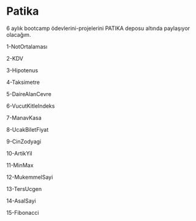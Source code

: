 # Patika

6 aylık bootcamp ödevlerini-projelerini PATIKA deposu altında paylaşıyor olacağım.



1-NotOrtalaması



2-KDV



3-Hipotenus



4-Taksimetre



5-DaireAlanCevre



6-VucutKitleIndeks



7-ManavKasa



8-UcakBiletFiyat



9-CinZodyagi



10-ArtikYil



11-MinMax



12-MukemmelSayi



13-TersUcgen



14-AsalSayi



15-Fibonacci

